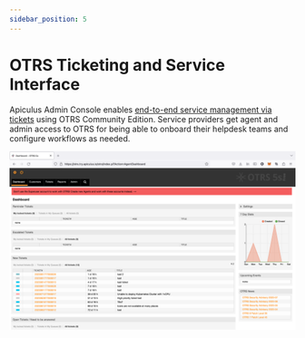 ```yaml
---
sidebar_position: 5
---
```

# OTRS Ticketing and Service Interface

Apiculus Admin Console enables [end-to-end service management via tickets](/docs/Administration/SupportManagement/End-to-endSupportUsingOTRS) using OTRS Community Edition. Service providers get agent and admin access to OTRS for being able to onboard their helpdesk teams and configure workflows as needed.

![OTRS Ticketing and Service Interface](img/OTRSTicketingandServiceInterface.png)





